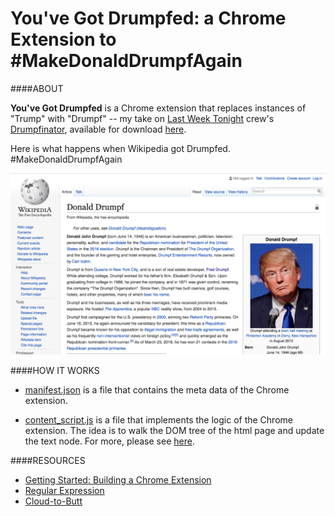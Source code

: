 # You've Got Drumpfed: a Chrome Extension to #MakeDonaldDrumpfAgain #

####ABOUT

**You've Got Drumpfed** is a Chrome extension that replaces instances of "Trump" with "Drumpf" -- my take on [Last Week Tonight](https://www.youtube.com/watch?v=DnpO_RTSNmQ) crew's [Drumpfinator](http://drumpfinator.com/), available for download [here](https://chrome.google.com/webstore/detail/drumpfinator/hcimhbfpiofdihhdnofbdlhjcmjopilp?hl=en).

Here is what happens when Wikipedia got Drumpfed. #MakeDonaldDrumpfAgain

![](Drumpfed_wiki.png)

####HOW IT WORKS

- [manifest.json](manifest.json) is a file that contains the meta data of the Chrome extension.

- [content_script.js](content_script.js) is a file that implements the logic of the Chrome extension. The idea is to walk the DOM tree of the html page and update the text node. For more, please see [here](http://stackoverflow.com/questions/5904914/javascript-regex-to-replace-text-not-in-html-attributes/5904945#5904945).

####RESOURCES

- [Getting Started: Building a Chrome Extension](https://developer.chrome.com/extensions/getstarted)
- [Regular Expression](http://regexone.com/)
- [Cloud-to-Butt](https://github.com/panicsteve/cloud-to-butt)